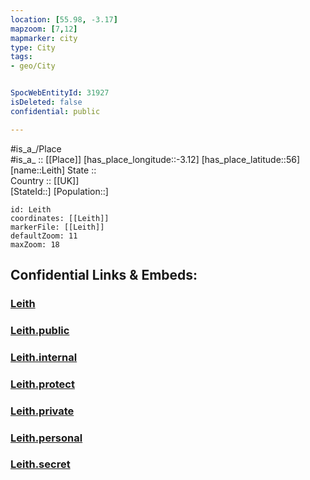 ```yaml
---
location: [55.98, -3.17] 
mapzoom: [7,12] 
mapmarker: city 
type: City
tags:
- geo/City


SpocWebEntityId: 31927
isDeleted: false
confidential: public

---
```

#is_a_/Place  
#is_a_ :: [[Place]] 
[has_place_longitude::-3.12] 
[has_place_latitude::56] 
[name::Leith] 
State ::  
Country :: [[UK]]  
[StateId::] 
[Population::] 



```leaflet
id: Leith
coordinates: [[Leith]] 
markerFile: [[Leith]] 
defaultZoom: 11 
maxZoom: 18
```


## Confidential Links & Embeds: 

### [Leith](/_Standards/Earth/Continent/Europe/Europe~North/UK/Scotland/counties~Scotland/Edinburgh-County/cities~CityofEdinburgh/Leith.md) 

### [Leith.public](/_public/Earth/Continent/Europe/Europe~North/UK/Scotland/counties~Scotland/Edinburgh-County/cities~CityofEdinburgh/Leith.public.md) 

### [Leith.internal](/_internal/Earth/Continent/Europe/Europe~North/UK/Scotland/counties~Scotland/Edinburgh-County/cities~CityofEdinburgh/Leith.internal.md) 

### [Leith.protect](/_protect/Earth/Continent/Europe/Europe~North/UK/Scotland/counties~Scotland/Edinburgh-County/cities~CityofEdinburgh/Leith.protect.md) 

### [Leith.private](/_private/Earth/Continent/Europe/Europe~North/UK/Scotland/counties~Scotland/Edinburgh-County/cities~CityofEdinburgh/Leith.private.md) 

### [Leith.personal](/_personal/Earth/Continent/Europe/Europe~North/UK/Scotland/counties~Scotland/Edinburgh-County/cities~CityofEdinburgh/Leith.personal.md) 

### [Leith.secret](/_secret/Earth/Continent/Europe/Europe~North/UK/Scotland/counties~Scotland/Edinburgh-County/cities~CityofEdinburgh/Leith.secret.md)

